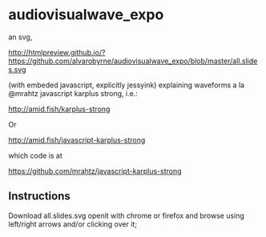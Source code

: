 # audiovisualwave_expo
an svg,

http://htmlpreview.github.io/?https://github.com/alvarobyrne/audiovisualwave_expo/blob/master/all.slides.svg

(with embeded javascript, explicitly jessyink) explaining waveforms a la @mrahtz javascript karplus strong, i.e.:

http://amid.fish/karplus-strong

Or

http://amid.fish/javascript-karplus-strong

which code is at

https://github.com/mrahtz/javascript-karplus-strong

## Instructions
Download all.slides.svg openit with chrome or firefox and browse using left/right arrows and/or clicking over it;

